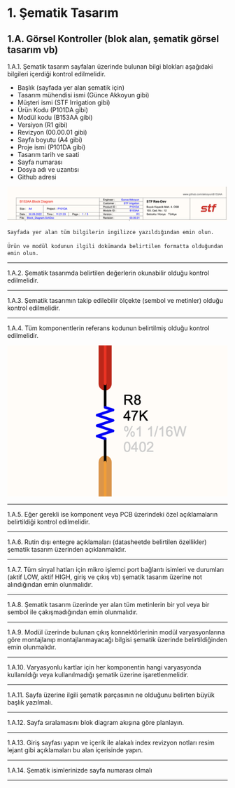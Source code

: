 # 1. Şematik Tasarım

## 1.A. Görsel Kontroller (blok alan, şematik görsel tasarım vb)

1.A.1. Şematik tasarım sayfaları üzerinde bulunan bilgi blokları aşağıdaki bilgileri içerdiği kontrol edilmelidir.

* Başlık (sayfada yer alan şematik için)
* Tasarım mühendisi ismi (Günce Akkoyun gibi)
* Müşteri ismi (STF Irrigation gibi)
* Ürün Kodu (P101DA gibi)
* Modül kodu (B153AA gibi)
* Versiyon (R1 gibi)
* Revizyon (00.00.01 gibi)
* Sayfa boyutu (A4 gibi)
* Proje ismi (P101DA gibi)
* Tasarım tarih ve saati
* Sayfa numarası
* Dosya adı ve uzantısı
* Github adresi

![Blok](/Elektronik%20Kontrol/Images/Blok.png)

	Sayfada yer alan tüm bilgilerin ingilizce yazıldığından emin olun.

	Ürün ve modül kodunun ilgili dokümanda belirtilen formatta olduğundan emin olun.

***

1.A.2. Şematik tasarımda belirtilen değerlerin okunabilir olduğu kontrol edilmelidir.

***

1.A.3. Şematik tasarımın takip edilebilir ölçekte (sembol ve metinler) olduğu kontrol edilmelidir.

***

1.A.4. Tüm komponentlerin referans kodunun belirtilmiş olduğu kontrol edilmelidir.

![Blok](/Elektronik%20Kontrol/Images/Designator.png)

***

1.A.5. Eğer gerekli ise komponent veya PCB üzerindeki özel açıklamaların belirtildiği kontrol edilmelidir.

***

1.A.6. Rutin dışı entegre açıklamaları (datasheetde belirtilen özellikler) şematik tasarım üzerinden açıklanmalıdır.

***

1.A.7. Tüm sinyal hatları için mikro işlemci port bağlantı isimleri ve durumları (aktif LOW, aktif HIGH, giriş ve çıkış vb) şematik tasarım üzerine not alındığından emin olunmalıdır.

***

1.A.8. Şematik tasarım üzerinde yer alan tüm metinlerin bir yol veya bir sembol ile çakışmadığından emin olunmalıdır.

***

1.A.9. Modül üzerinde bulunan çıkış konnektörlerinin modül varyasyonlarına göre montajlanıp montajlanmayacağı bilgisi şematik üzerinde belirtildiğinden emin olunmalıdır.

***

1.A.10. Varyasyonlu kartlar için her komponentin hangi varyasyonda kullanıldığı veya kullanılmadığı şematik üzerine işaretlenmelidir.

***

1.A.11. Sayfa üzerine ilgili şematik parçasının ne olduğunu belirten büyük başlık yazılmalı.

***

1.A.12. Sayfa sıralamasını blok diagram akışına göre planlayın.

***

1.A.13. Giriş sayfası yapın ve içerik ile alakalı index revizyon notları resim lejant gibi açıklamaları bu alan içerisinde yapın.

***

1.A.14. Şematik isimlerinizde sayfa numarası olmalı

***